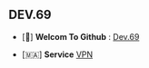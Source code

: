 ## DEV.69

- [📩] **Welcom To Github** : [Dev.69](https://t.me/Devstore69)

- [🇲🇦] **Service** [VPN](hhtps://t.me/Aspany_tech_free)
